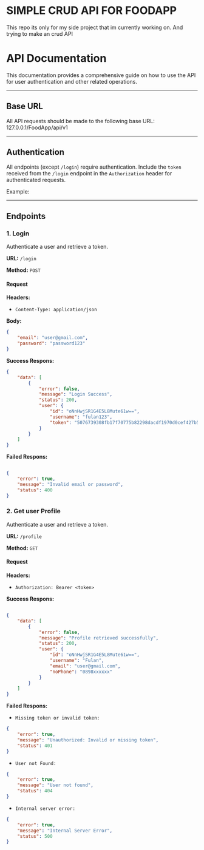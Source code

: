 # SIMPLE CRUD API FOR FOODAPP
This repo its only for my side project that im currently working on. And trying to make an crud API

# API Documentation

This documentation provides a comprehensive guide on how to use the API for user authentication and other related operations.

---

## Base URL

All API requests should be made to the following base URL:
127.0.0.1/FoodApp/api/v1

---

## Authentication

All endpoints (except `/login`) require authentication. Include the `token` received from the `/login` endpoint in the `Authorization` header for authenticated requests.

Example:


---

## Endpoints

### 1. Login

Authenticate a user and retrieve a token.

**URL:** `/login`

**Method:** `POST`

#### Request

**Headers:**
- `Content-Type: application/json`

**Body:**
```json
{
    "email": "user@gmail.com",
    "password": "password123"
}
```
**Success Respons:**
```json
{
    "data": [
        {
            "error": false,
            "message": "Login Success",
            "status": 200,
            "user": {
                "id": "oNnHwjSR1G4E5L8Mute61w==",
                "username": "fulan123",
                "token": "5076739308fb17f70775b82298dacdf1970d0cef427b5d5fd742142984b1e840"
            }
        }
    ]
}
```
**Failed Respons:**
```json

{
    "error": true,
    "message": "Invalid email or password",
    "status": 400
}
```
### 2. Get user Profile

Authenticate a user and retrieve a token.

**URL:** `/profile`

**Method:** `GET`

#### Request

**Headers:**
- `Authorization: Bearer <token>`

**Success Respons:**
```json

{
    "data": [
        {
            "error": false,
            "message": "Profile retrieved successfully",
            "status": 200,
            "user": {
                "id": "oNnHwjSR1G4E5L8Mute61w==",
                "username": "Fulan",
                "email": "user@gmail.com",
                "noPhone": "0898xxxxxx"
            }
        }
    ]
}
```
**Failed Respons:**
- `Missing token or invalid token:`

```json
{
    "error": true,
    "message": "Unauthorized: Invalid or missing token",
    "status": 401
}
```
- `User not Found:`
```json
{
    "error": true,
    "message": "User not found",
    "status": 404
}
```
- `Internal server error:`
```json
{
    "error": true,
    "message": "Internal Server Error",
    "status": 500
}
```


